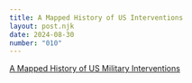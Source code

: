 ```yaml
---
title: A Mapped History of US Interventions
layout: post.njk
date: 2024-08-30
number: "010"
---
```

[A Mapped History of US Military Interventions](https://jwokime.github.io/us-interventions/)